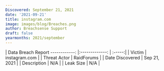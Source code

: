 ```yaml
---
Discovered: September 21, 2021
date: '2021-09-21'
title: instagram.com
image: images/blog/Breaches.png
author: Breachsense Support
draft: false
yearmonths: 2021/september
---
```



| Data Breach Report
------------:   |:-------------:    | :-----:|
| Victim    | instagram.com      | 
| Threat Actor    | RaidForums      | 
| Date Discovered    | Sep 21, 2021      | 
| Description    | N/A      | 
| Leak Size    | N/A      | 

